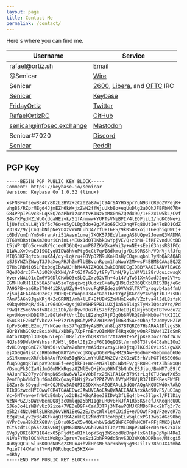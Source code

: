```yaml
---
layout: page
title: Contact Me
permalink: /contact/
---
```


Here's where you can find me.

| Username | Service |
|----------|---------|
| rafael@ortiz.sh | Email |
| @Senicar | [Wire](https://get.wire.com/) |
| Senicar | [2600](https://www.2600.com/), [Libera](https://libera.chat/), and [OFTC](https://www.oftc.net/) IRC |
| [Senicar](https://keybase.io/senicar) | [Keybase](https://keybase.io) |
| [FridayOrtiz](https://twitter.com/FridayOrtiz) | [Twitter](https://twitter.com/) |
| [RafaelOrtizRC](https://github.com/RafaelOrtizRC) | [GitHub](https://github.com/) |
| [senicar@infosec.exchange](https://infosec.exchange/@senicar) | [Mastodon](https://joinmastodon.org/#getting-started) |
| Senicar#7020 | [Discord](https://discord.com/) |
| [Senicar](https://reddit.com/user/senicar) | [Reddit](https://reddit.com/) |

## PGP Key

```
-----BEGIN PGP PUBLIC KEY BLOCK-----
Comment: https://keybase.io/senicar
Version: Keybase Go 1.0.32 (linux)

xsFNBFnTsewBEAC/8DzLZBV2+zC202a87wjC94r9AYHGSprYuN93rCR9oZVPejR+
vhgBS/RZprMEgd4JjmEZh6kW+jxZwN2ffWjuUkb8o+eqUuDlg2a0QhJFBFbM07R+
G84PPpIPGvc3ELqK5Q7oaPbrIz4nntvK1NzxpM80n6ZQzdx9Q/1+E2x1w5kL/Cvf
84sYKPgdNZiWuOcdqaHEivk/51fAnmwwkYUFTsVNjBFI/4lEOFjiLI/noKC0Ne+i
ljUefsCnLLHjY5f5c76o+u5yQLDg3do+2gJA9o6SCkXOnqVFq8OUtIe47oBO1CdZ
Y31BV/9/jCnQ5bNipNeYDXzvWnNLuh34/rfU+I6ES/9kK50RxojJ16eQhigDWCj+
c6DdVumInYm6wKranAri51Aasn1umej7KOK57JEqVlaegAS8UQpw2JoemQ3WADMA
DT68WBRotBAXm20uriCninL+MIUx1d0T8KbkDwYpjVE/Q+z3hW+EfRFZvndUCtBB
t5jWPrQTo5c+waRY9cjeeR36bQ+zvmP87ZKW2kaKWi3y+wNE+sEei63hzsRB1FCc
11WAuXvJwsEOISGIyqUIDW8hNoPtg6cCt7qWI8dkmujg/Di69RSSh/VQnVjkfJfq
MIQS3KFBqfxbusuXA4/cy+LqXru+EOVpD2N9uKnH0sHyCOqeuqbnL7yNbQARAQAB
zSJSYWZhZWwgT3J0aXogPHJhZmFlbEBvcnRpem1haWwuY2M+wsF4BBMBCAAsBQJZ
07HsCRBMiQ5LPBx0dgIbAwUJHhM4AAIZAQQLBwkDBRUICgIDBBYAAQIAANVlEAC6
RQeUOdrc3F+A3iO2KykXNd/nFtGJf7wSOyt8FyTUnH/9yliW4V1i28rUguicwsgX
YyervNALO1cZm6VGGDlCHAbQ3eSbQLZrz02VTh+4a14VqTw31XyAGadJ2go2VY+s
EGM+HuRH11Eb58A5PaA5zoTqiqzwqjUudxzG+a0yQH9iOz2R6QCKbLRIS3Bj/eGc
7A9GPB+aa6RelT0H4i2kUpUZy9+tNsvuFgNREdezs9VAWSlTRYTq/sgvb4aa4fmU
ZjSuj4EA4nGHO2eC/T9OFQ+CcWop0J34xcGao16PTYgVjKGYdyY4wtgtiUJP7sUu
PAmV5A6n9JgaKRjN+ZcGRRN1/mh+lLF+EfUBKSZmMHmIxe0/YZzfva4lJdL8zfsK
k9kqwMmPqR/dEN1r964QO+Qysj03W6HP5PB1LUXj1a5n6l4gSTyMxIQbsaVrq/Pd
F9wQtZ5m6Vo3fv8IaIi1Dk/aHDyvROu7fiS76fZpGHeIBjKLNjybBQxTBTvwcu7Z
kpvUMoyxHDDEFM1vBGlW+PtVntI0ulE2zhg7RjFJg0b6RVRQEnO4MbOe4YtKII1C
kSuCB1F20NffVbcvX7+P7zrDNpBGhyPh72W1M2eji06RdSA+cOhn/fzUdmyvHZIW
fpPvBoHELE2mc/YrNCaerbs37YqZIHyAsBPcVh8Lq87BTQRZ07HsARAA1DtzgsSk
BQrBYWhGC9zzBoibkML/xDbFy7XpFrnBnvQImMUnT4RqxQOjw0nRFbWw41ZIdSmR
mAtorKQMpl3URQ6JVLep5l08ZlZDEYhQKXYm0rZtTa99t+SPjpKFK3o2srGfrWJv
4QJs89DWaUvWzhssrFJW5lj9BolJEjZrqF6C10q9GSl/mrm08T3fvG4C8ahLIOuJ
dvH10vqzGnE7k7DW50+vEwPa2ohre/mA5dz+vzsyLHeDjtqJlKCdJOvLzSi/gwXX
ejXG0QnNistxJRHbNReOK8YaMcvcgKGpyOG6YPhyHMZ9Aw+96d6mP+Gebmmab6Ue
sS1MxmuweXRfdb8hAufRXGu5IgNXsLmYhUkEAW2OVr2XOzWI5rhVsMGTl6SEG66a
fuq5Og8qRTW1paVDqUuEf+eeghkF1+WoEeN7KlQbLNbMFv/gFRU9C+9tXIhSNxQH
/DsmqPkBCIaNiJmG0mMKkRqsz8ZNlEvQHjKmq0HNf3bNnDcESJjau/BmNM7uE9jC
kAJuhFK207yv8F0npN6SeNw6wWl2xV0bTrx26K1FAiGr379KtrLqfOTUcWwfX65s
2enfDpbVNkCQufGmAOKxQoay8bHij2xw32PAZVVu1VYpM2UVjR37IDEKBesEWfFL
i8Zur8rSDygdh+G+CQJNDw5A0QPICSDXXksAEQEAAcLBdQQYAQgAKQUCWdOx7AkQ
TIkOSzwcdHYCGwwFCR4TOAAECwcJAwUVCAoCAwQWAAECAACArxAAd90vF5/uQIag
Yc+5NTyawevfnWCcE0mbylo2bBsJXBgA8eeJSIDWg3fLEq4jb+c5llpxl/FIlDiy
WzN4PGZJ5DWcwBemDQ8jzcQmlqpz5bM11gFuR0v8+kJfA1Ro5KSFefJXKeqHcUOC
5J6oJo4LsWBYvUz02ixe+7VEDuD9F+CaYJ3TRj3NTewP0MJXRMDbFKcx2hTg3r7c
e5k2/4NzUH8l8LHRm26vVHN1EeG2zE/gwcWlxle4CDidE+eVDOwjFxqVFzeveR7a
tZgWLwLyv2y3g4KfkagQItKAZnkHQ12NYdYTRcoMppEix5qlCxPGI3wp2dGc90bq
NYPrCvnHBkKtXG8Vnji0rsOk5eX5w4OL+hbVSdW59WFKF0UnMC0T+FFjFMKDjbAt
tCt5zdtLCp55cZ85vGBjQpM6GDN0wVGh9v6IbTJa/tMLDWpP2Nd8+eDnr6s2YaIx
6Vg3yBKI6KYQ184cx05pFjdt6oRIhlopY5qj3WSqodUzDnpflxGh1HpJpVpH4Re1
N1VaFYMplOChHVxiWoRgxIprsv7eeSziGbhPR9dd5nvSJD3WKQhDDRbae/Mtcgi5
4uBg9QCuL5lu6KODdNDSq2XNLu4+hVkHcsNEhar+NbvqSg93JilTx78hOJX4tmhA
Pqie7f4XWafhfY+MjPQRubqcDq5K3X4=
=4Rhy
-----END PGP PUBLIC KEY BLOCK-----
```
